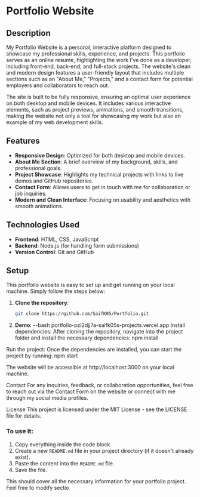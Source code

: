 # Portfolio Website

## Description

My Portfolio Website is a personal, interactive platform designed to showcase my professional skills, experience, and projects. This portfolio serves as an online resume, highlighting the work I've done as a developer, including front-end, back-end, and full-stack projects. The website's clean and modern design features a user-friendly layout that includes multiple sections such as an "About Me," "Projects," and a contact form for potential employers and collaborators to reach out.

The site is built to be fully responsive, ensuring an optimal user experience on both desktop and mobile devices. It includes various interactive elements, such as project previews, animations, and smooth transitions, making the website not only a tool for showcasing my work but also an example of my web development skills.

## Features
- **Responsive Design**: Optimized for both desktop and mobile devices.
- **About Me Section**: A brief overview of my background, skills, and professional goals.
- **Project Showcase**: Highlights my technical projects with links to live demos and GitHub repositories.
- **Contact Form**: Allows users to get in touch with me for collaboration or job inquiries.
- **Modern and Clean Interface**: Focusing on usability and aesthetics with smooth animations.

## Technologies Used
- **Frontend**: HTML, CSS, JavaScript
- **Backend**: Node.js (for handling form submissions)
- **Version Control**: Git and GitHub

## Setup

This portfolio website is easy to set up and get running on your local machine. Simply follow the steps below:

1. **Clone the repository**:
   ```bash
   git clone https://github.com/SaifK05/Portfolio.git
2. **Demo**:
   --bash
   portfolio-pzl2djj7a-saifk05s-projects.vercel.app
Install dependencies: After cloning the repository, navigate into the project folder and install the necessary dependencies:
npm install

Run the project: Once the dependencies are installed, you can start the project by running:
npm start

The website will be accessible at http://localhost:3000 on your local machine.

Contact
For any inquiries, feedback, or collaboration opportunities, feel free to reach out via the Contact Form on the website or connect with me through my social media profiles.

License
This project is licensed under the MIT License - see the LICENSE file for details.
### To use it:
1. Copy everything inside the code block.
2. Create a new `README.md` file in your project directory (if it doesn't already exist).
3. Paste the content into the `README.md` file.
4. Save the file.

This should cover all the necessary information for your portfolio project. Feel free to modify sectio
